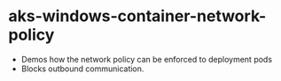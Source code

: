 # aks-windows-container-network-policy

- Demos how the network policy can be enforced to deployment pods
- Blocks outbound communication. 
